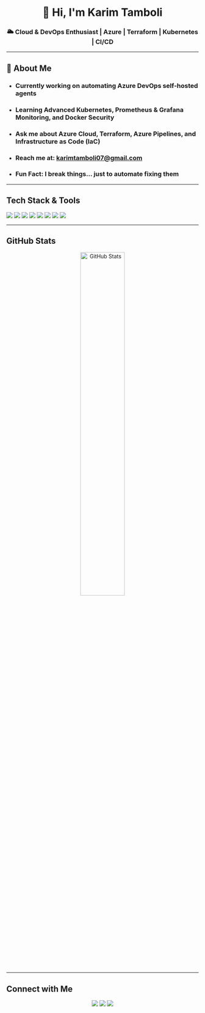 <h1 align="center">🚀 Hi, I'm Karim Tamboli</h1>
<h3 align="center">🌥 Cloud & DevOps Enthusiast | Azure | Terraform | Kubernetes | CI/CD</h3>

---

## 🌟 About Me
-  ### Currently working on **automating Azure DevOps self-hosted agents**  
-  ### Learning **Advanced Kubernetes**, **Prometheus & Grafana Monitoring**, and **Docker Security**  
-  ### Ask me about **Azure Cloud**, **Terraform**, **Azure Pipelines**, and **Infrastructure as Code (IaC)**  
-  ### Reach me at: **[karimtamboli07@gmail.com](mailto:karimtamboli07@gmail.com)**  
-  ### Fun Fact: I break things… just to automate fixing them 

---

##  Tech Stack & Tools  
<p>
  <img src="https://img.shields.io/badge/Azure-0078D4?style=for-the-badge&logo=microsoftazure&logoColor=white"/>
  <img src="https://img.shields.io/badge/Terraform-623CE4?style=for-the-badge&logo=terraform&logoColor=white"/>
  <img src="https://img.shields.io/badge/Kubernetes-326CE5?style=for-the-badge&logo=kubernetes&logoColor=white"/>
  <img src="https://img.shields.io/badge/Docker-2496ED?style=for-the-badge&logo=docker&logoColor=white"/>
  <img src="https://img.shields.io/badge/Azure%20DevOps-0078D7?style=for-the-badge&logo=azuredevops&logoColor=white"/>
  <img src="https://img.shields.io/badge/Grafana-F46800?style=for-the-badge&logo=grafana&logoColor=white"/>
  <img src="https://img.shields.io/badge/Linux-FCC624?style=for-the-badge&logo=linux&logoColor=black"/>
  <img src="https://img.shields.io/badge/Bash-4EAA25?style=for-the-badge&logo=gnubash&logoColor=white"/>
</p>

---

##  GitHub Stats  
<p align="center">
  <img src="https://github-readme-stats.vercel.app/api?username=karimtamboli07&show_icons=true&theme=radical" alt="GitHub Stats" width="48%" />
</p>

---

##  Connect with Me  
<p align="center">
  <a href="https://linkedin.com/in/karimtamboli"><img src="https://img.shields.io/badge/LinkedIn-0077B5?style=for-the-badge&logo=linkedin&logoColor=white"/></a>
  <a href="mailto:karimtamboli07@gmail.com"><img src="https://img.shields.io/badge/Gmail-D14836?style=for-the-badge&logo=gmail&logoColor=white"/></a>
  <a href="https://github.com/karimtamboli07"><img src="https://img.shields.io/badge/GitHub-171515?style=for-the-badge&logo=github&logoColor=white"/></a>
</p>

